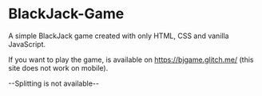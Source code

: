 # BlackJack-Game

A simple BlackJack game created with only HTML, CSS and vanilla JavaScript.

If you want to play the game, is available on https://bjgame.glitch.me/ (this site does not work on mobile).

--Splitting is not available--
